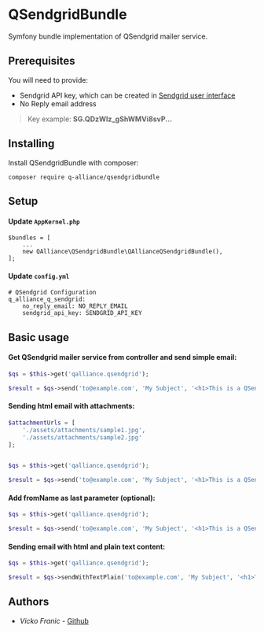 # QSendgridBundle
Symfony bundle implementation of QSendgrid mailer service.

## Prerequisites
You will need to provide:
- Sendgrid API key, which can be created in [Sendgrid user interface](https://app.sendgrid.com/settings/api_keys)
- No Reply email address

> Key example: **SG.QDzWlz_gShWMVi8svP...**

## Installing
Install QSendgridBundle with composer:

```
composer require q-alliance/qsendgridbundle
```

## Setup

#### Update ```AppKernel.php```
```
$bundles = [
	...
    new QAlliance\QSendgridBundle\QAllianceQSendgridBundle(),
];
```

#### Update ```config.yml```

```
# QSendgrid Configuration
q_alliance_q_sendgrid:
    no_reply_email: NO_REPLY_EMAIL
    sendgrid_api_key: SENDGRID_API_KEY
```



## Basic usage

#### Get QSendgrid mailer service from controller and send simple email:

```php
$qs = $this->get('qalliance.qsendgrid');

$result = $qs->send('to@example.com', 'My Subject', '<h1>This is a QSendgrid test email.</h1>');
```

#### Sending html email with attachments:

```php
$attachmentUrls = [
	'./assets/attachments/sample1.jpg',
	'./assets/attachments/sample2.jpg'
];


$qs = $this->get('qalliance.qsendgrid');

$result = $qs->send('to@example.com', 'My Subject', '<h1>This is a QSendgrid test email with attachments.</h1>', $attachmentUrls);
```

#### Add fromName as last parameter (optional):

```php
$qs = $this->get('qalliance.qsendgrid');

$result = $qs->send('to@example.com', 'My Subject', '<h1>This is a QSendgrid test email.</h1>', null, 'From Name');
```

#### Sending email with html and plain text content:

```php 
$qs = $this->get('qalliance.qsendgrid');

$result = $qs->sendWithTextPlain('to@example.com', 'My Subject', '<h1>This is a QSendgrid test email with plain text.</h1>', 'This is a QSendgrid test email with plain text', null, 'From Name');
```

## Authors

* *Vicko Franic* - [Github](https://github.com/vickofranic)
